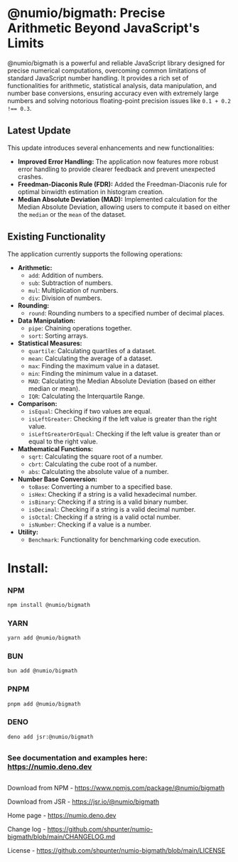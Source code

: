 # @numio/bigmath: Precise Arithmetic Beyond JavaScript's Limits

@numio/bigmath is a powerful and reliable JavaScript library designed for precise numerical computations, overcoming common limitations of standard JavaScript number handling. It provides a rich set of functionalities for arithmetic, statistical analysis, data manipulation, and number base conversions, ensuring accuracy even with extremely large numbers and solving notorious floating-point precision issues like `0.1 + 0.2 !== 0.3`.


## Latest Update

This update introduces several enhancements and new functionalities:

- **Improved Error Handling:** The application now features more robust error handling to provide clearer feedback and prevent unexpected crashes.
- **Freedman-Diaconis Rule (FDR):** Added the Freedman-Diaconis rule for optimal binwidth estimation in histogram creation.
- **Median Absolute Deviation (MAD):** Implemented calculation for the Median Absolute Deviation, allowing users to compute it based on either the `median` or the `mean` of the dataset.

## Existing Functionality

The application currently supports the following operations:

- **Arithmetic:**
    - `add`: Addition of numbers.
    - `sub`: Subtraction of numbers.
    - `mul`: Multiplication of numbers.
    - `div`: Division of numbers.
- **Rounding:**
    - `round`: Rounding numbers to a specified number of decimal places.
- **Data Manipulation:**
    - `pipe`: Chaining operations together.
    - `sort`: Sorting arrays.
- **Statistical Measures:**
    - `quartile`: Calculating quartiles of a dataset.
    - `mean`: Calculating the average of a dataset.
    - `max`: Finding the maximum value in a dataset.
    - `min`: Finding the minimum value in a dataset.
    - `MAD`: Calculating the Median Absolute Deviation (based on either median or mean).
    - `IQR`: Calculating the Interquartile Range.
- **Comparison:**
    - `isEqual`: Checking if two values are equal.
    - `isLeftGreater`: Checking if the left value is greater than the right value.
    - `isLeftGreaterOrEqual`: Checking if the left value is greater than or equal to the right value.
- **Mathematical Functions:**
    - `sqrt`: Calculating the square root of a number.
    - `cbrt`: Calculating the cube root of a number.
    - `abs`: Calculating the absolute value of a number.
- **Number Base Conversion:**
    - `toBase`: Converting a number to a specified base.
    - `isHex`: Checking if a string is a valid hexadecimal number.
    - `isBinary`: Checking if a string is a valid binary number.
    - `isDecimal`: Checking if a string is a valid decimal number.
    - `isOctal`: Checking if a string is a valid octal number.
    - `isNumber`: Checking if a value is a number.
- **Utility:**
    - `Benchmark`: Functionality for benchmarking code execution.

# Install:

### NPM

```bash
npm install @numio/bigmath
```

### YARN

```bash
yarn add @numio/bigmath
```

### BUN

```bash
bun add @numio/bigmath
```

### PNPM

```bash
pnpm add @numio/bigmath
```

### DENO

```bash
deno add jsr:@numio/bigmath
```

##
### See documentation and examples here: https://numio.deno.dev 
##

Download from NPM - https://www.npmjs.com/package/@numio/bigmath

Download from JSR - https://jsr.io/@numio/bigmath

Home page - https://numio.deno.dev

Change log - https://github.com/shpunter/numio-bigmath/blob/main/CHANGELOG.md

License - https://github.com/shpunter/numio-bigmath/blob/main/LICENSE
